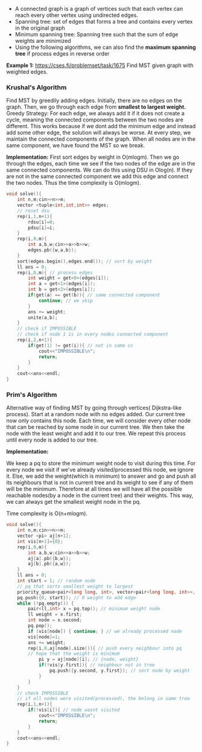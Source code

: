 
- A connected graph is a graph of vertices such that each vertex can reach every other vertex using undirected edges.
- Spanning tree: set of edges that forms a tree and contains every vertex in the original graph
- Minimum spanning tree: Spanning tree such that the sum of edge weights are minimized
- Using the following algorithms, we can also find the **maximum spanning tree** if process edges in reverse order

**Example 1:** https://cses.fi/problemset/task/1675
Find MST given graph with weighted edges.


### Krushal's Algorithm

Find MST by greedily adding edges. 
Initially, there are no edges on the graph. Then, we go through each edge from **smallest to largest weight.**
Greedy Strategy: For each edge, we always add it if it does not create a cycle, meaning the connected components between the two nodes are different.
This works because if we dont add the minimum edge and instead add some other edge, the solution will always be worse.
At every step, we maintain the connected components of the graph. When all nodes are in the same component, we have found the MST so we break.

**Implementation:**
First sort edges by weight in O(mlogm). Then we go through the edges, each time we see if the two nodes of the edge are in the same connected components. We can do this using DSU in Olog(n). If they are not in the same connected component we add this edge and connect the two nodes. Thus the time complexity is O(mlogm).

```cpp
void solve(){
    int n,m;cin>>n>>m;
    vector <tuple<int,int,int>> edges;
    // reset dsu
    rep(i,1,n+1){
        rdsu[i]=0;
        pdsu[i]=i;
    }
    rep(i,0,m){
        int a,b,w;cin>>a>>b>>w;
        edges.pb({w,a,b});
    }
    sort(edges.begin(),edges.end()); // sort by weight
    ll ans = 0;
    rep(i,0,m){ // process edges  
        int weight = get<0>(edges[i]);
        int a = get<1>(edges[i]);  
        int b = get<2>(edges[i]);  
        if(get(a) == get(b)){ // same connected component
            continue; // we skip
        }
        ans += weight;
        unite(a,b);
    }
    // check if IMPOSSIBLE
    // check if node 1 is in every nodes connected component
    rep(i,2,n+1){
        if(get(1) != get(i)){ // not in same cc
            cout<<"IMPOSSIBLE\n";
            return;
        }
    }
    cout<<ans<<endl;
}   
```


### Prim's Algorithm

Alternative way of finding MST by going through vertices( Dijkstra-like process). 
Start at a random node with no edges added. Our current tree now only contains this node. Each time, we will consider every other node that can be reached by some node in our current tree. We then take the node with the least weight and add it to our tree. We repeat this process until every node is added to our tree.

**Implementation:**

We keep a pq to store the minimum weight node to visit during this time. For every node we visit if we've already visited/processed this node, we ignore it. Else, we add the weight(which is minimum) to answer and go and push all its neighbours that is not in current tree and its weight to see if any of them will be the minimum. Therefore at all times we will have all the possible reachable nodes(by a node in the current tree) and their weights. This way, we can always get the smallest weight node in the pq.

Time complexity is O(n+mlogm).
```cpp
void solve(){
    int n,m;cin>>n>>m;
    vector <pi> aj[n+1];
    int vis[n+1]={0};
    rep(i,0,m){
        int a,b,w;cin>>a>>b>>w;
        aj[a].pb({b,w});
        aj[b].pb({a,w});
    }
    ll ans = 0;
    int start = 1; // random node
    // pq that sorts smallest weight to largest
    priority_queue<pair<long long, int>, vector<pair<long long, int>>, greater<pair<long long, int>>> pq;
    pq.push({0, start}); // 0 weight to add edge
    while (!pq.empty()) {
        pair<ll,int> x = pq.top(); // minimum weight node
        ll weight = x.first; 
        int node = x.second;
        pq.pop();
        if (vis[node]) { continue; } // we already processed node
        vis[node]=1; 
        ans += weight;
        rep(i,0,aj[node].size()){ // push every neighbour into pq 
        // hope that the weight is minimum
            pi y = aj[node][i]; // {node, weight}
            if(!vis[y.first]){ // neighbour not in tree
                pq.push({y.second, y.first}); // sort node by weight
            }
        }
    }
    // check IMPOSSIBLE
    // if all nodes were visited(processed), the belong in same tree
    rep(i,1,n+1){
        if(!vis[i]){ // node wasnt visited
            cout<<"IMPOSSIBLE\n";
            return;
        }
    }
    cout<<ans<<endl;
} 
```
